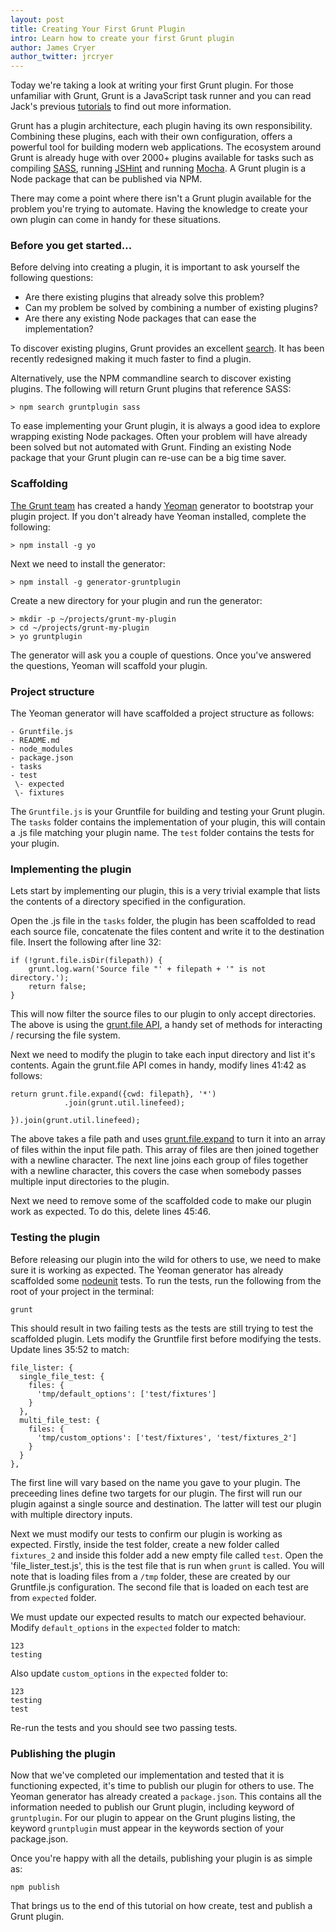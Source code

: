 ```yaml
---
layout: post
title: Creating Your First Grunt Plugin
intro: Learn how to create your first Grunt plugin
author: James Cryer
author_twitter: jrcryer
---
```


Today we're taking a look at writing your first Grunt plugin.  For those unfamiliar with Grunt, Grunt is a JavaScript task runner and you can read Jack's previous [tutorials](/archives.html) to find out more information.

Grunt has a plugin architecture, each plugin having its own responsibility. Combining these plugins, each with their own configuration, offers a powerful tool for building modern web applications.  The ecosystem around Grunt is already huge with over 2000+ plugins available for tasks such as compiling [SASS](http://sass-lang.com/), running [JSHint](http://www.jshint.com/) and running [Mocha](http://visionmedia.github.io/mocha/).  A Grunt plugin is a Node package that can be published via NPM.

There may come a point where there isn't a Grunt plugin available for the problem you're trying to automate. Having the knowledge to create your own plugin can come in handy for these situations.

### Before you get started...

Before delving into creating a plugin, it is important to ask yourself the following questions:

* Are there existing plugins that already solve this problem?
* Can my problem be solved by combining a number of existing plugins?
* Are there any existing Node packages that can ease the implementation?

To discover existing plugins, Grunt provides an excellent [search](http://gruntjs.com/plugins).  It has been recently redesigned making it much faster to find a plugin.

Alternatively, use the NPM commandline search to discover existing plugins.  The following will return Grunt plugins that reference SASS:

    > npm search gruntplugin sass

To ease implementing your Grunt plugin, it is always a good idea to explore wrapping existing Node packages.  Often your problem will have already been solved but not automated with Grunt.  Finding an existing Node package that your Grunt plugin can re-use can be a big time saver.

### Scaffolding

[The Grunt team](https://github.com/gruntjs?tab=members) has created a handy [Yeoman](http://yeoman.io) generator to bootstrap your plugin project.  If you don't already have Yeoman installed, complete the following:

    > npm install -g yo

Next we need to install the generator:

    > npm install -g generator-gruntplugin

Create a new directory for your plugin and run the generator:

    > mkdir -p ~/projects/grunt-my-plugin
    > cd ~/projects/grunt-my-plugin
    > yo gruntplugin

The generator will ask you a couple of questions.  Once you've answered the questions, Yeoman will scaffold your plugin.

### Project structure

The Yeoman generator will have scaffolded a project structure as follows:

    - Gruntfile.js
    - README.md
    - node_modules
    - package.json
    - tasks
    - test
     \- expected
     \- fixtures

The `Gruntfile.js` is your Gruntfile for building and testing your Grunt plugin.  The `tasks` folder contains the implementation of your plugin, this will contain a .js file matching your plugin name.  The `test` folder contains the tests for your plugin.

### Implementing the plugin

Lets start by implementing our plugin, this is a very trivial example that lists the contents of a directory specified in the configuration.

Open the .js file in the `tasks` folder, the plugin has been scaffolded to read each source file, concatenate the files content and write it to the destination file.  Insert the following after line 32:

    if (!grunt.file.isDir(filepath)) {
        grunt.log.warn('Source file "' + filepath + '" is not directory.');
        return false;
    }

This will now filter the source files to our plugin to only accept directories.  The above is using the [grunt.file API](http://gruntjs.com/api/grunt.file), a handy set of methods for interacting / recursing the file system.

Next we need to modify the plugin to take each input directory and list it's contents.  Again the grunt.file API comes in handy, modify lines 41:42 as follows:

    return grunt.file.expand({cwd: filepath}, '*')
                .join(grunt.util.linefeed);

    }).join(grunt.util.linefeed);

The above takes a file path and uses [grunt.file.expand](http://gruntjs.com/api/grunt.file#grunt.file.expand) to turn it into an array of files within the input file path.  This array of files are then joined together with a newline character.  The next line joins each group of files together with a newline character, this covers the case when somebody passes multiple input directories to the plugin.

Next we need to remove some of the scaffolded code to make our plugin work as expected.  To do this, delete lines 45:46.

### Testing the plugin

Before releasing our plugin into the wild for others to use, we need to make sure it is working as expected.  The Yeoman generator has already scaffolded some [nodeunit](https://github.com/caolan/nodeunit) tests.  To run the tests, run the following from the root of your project in the terminal:

    grunt

This should result in two failing tests as the tests are still trying to test the scaffolded plugin.  Lets modify the Gruntfile first before modifying the tests.  Update lines 35:52 to match:

    file_lister: {
      single_file_test: {
        files: {
          'tmp/default_options': ['test/fixtures']
        }
      },
      multi_file_test: {
        files: {
          'tmp/custom_options': ['test/fixtures', 'test/fixtures_2']
        }
      }
    },

The first line will vary based on the name you gave to your plugin.  The preceeding lines define two targets for our plugin.  The first will run our plugin against a single source and destination.  The latter will test our plugin with multiple directory inputs.

Next we must modify our tests to confirm our plugin is working as expected.  Firstly, inside the test folder, create a new folder called `fixtures_2` and inside this folder add a new empty file called `test`.  Open the 'file_lister_test.js', this is the test file that is run when `grunt` is called.  You will note that is loading files from a `/tmp` folder, these are created by our Gruntfile.js configuration.  The second file that is loaded on each test are from `expected` folder.

We must update our expected results to match our expected behaviour.  Modify `default_options` in the `expected` folder to match:

    123
    testing

Also update `custom_options` in the `expected` folder to:

    123
    testing
    test

Re-run the tests and you should see two passing tests.

### Publishing the plugin

Now that we've completed our implementation and tested that it is functioning expected, it's time to publish our plugin for others to use.  The Yeoman generator has already created a `package.json`.  This contains all the information needed to publish our Grunt plugin, including keyword of `gruntplugin`.  For our plugin to appear on the Grunt plugins listing, the keyword `gruntplugin` must appear in the keywords section of your package.json.

Once you're happy with all the details, publishing your plugin is as simple as:

    npm publish

That brings us to the end of this tutorial on how create, test and publish a Grunt plugin.





